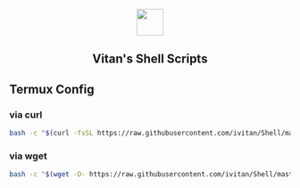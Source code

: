 <p align="center" class="has-mb-6">
<img class="not-gallery-item" height="48" src="https://vitan.me/img/favicon.png">
<br>
<h2 align="center">Vitan's Shell Scripts</h2>
</p>

## Termux Config
### via curl
```bash
bash -c "$(curl -fsSL https://raw.githubusercontent.com/ivitan/Shell/master/Termux/Termux.sh)"
```

### via wget
```bash
bash -c "$(wget -O- https://raw.githubusercontent.com/ivitan/Shell/master/Termux/Termux.sh)"
```
